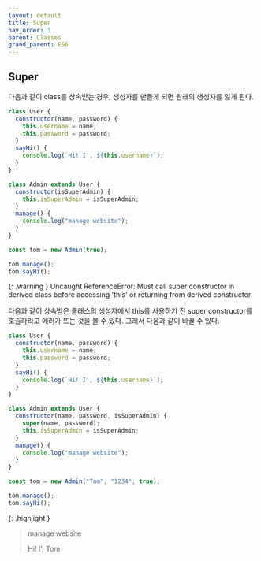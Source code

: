 ```yaml
---
layout: default
title: Super
nav_order: 3
parent: Classes
grand_parent: ES6
---
```


## Super

다음과 같이 class를 상속받는 경우, 생성자를 만들게 되면 원래의 생성자를 잃게 된다.

```js
class User {
  constructor(name, password) {
    this.username = name;
    this.password = password;
  }
  sayHi() {
    console.log(`Hi! I', ${this.username}`);
  }
}

class Admin extends User {
  constructor(isSuperAdmin) {
    this.isSuperAdmin = isSuperAdmin;
  }
  manage() {
    console.log("manage website");
  }
}

const tom = new Admin(true);

tom.manage();
tom.sayHi();
```

{: .warning }
Uncaught ReferenceError: Must call super constructor in derived class before accessing 'this' or returning from derived constructor

다음과 같이 상속받은 클래스의 생성자에서 this를 사용하기 전 super constructor를 호출하라고 에러가 뜨는 것을 볼 수 있다. 그래서 다음과 같이 바꿀 수 있다.

```js
class User {
  constructor(name, password) {
    this.username = name;
    this.password = password;
  }
  sayHi() {
    console.log(`Hi! I', ${this.username}`);
  }
}

class Admin extends User {
  constructor(name, password, isSuperAdmin) {
    super(name, password);
    this.isSuperAdmin = isSuperAdmin;
  }
  manage() {
    console.log("manage website");
  }
}

const tom = new Admin("Tom", "1234", true);

tom.manage();
tom.sayHi();
```

{: .highlight }

> manage website
>
> Hi! I', Tom
